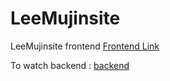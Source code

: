 # LeeMujinsite

LeeMujinsite frontend
[Frontend Link](https://leemujinsite-dusky.vercel.app/)

To watch backend : [backend](https://github.com/lmwmason/LeeMujin-backend)
